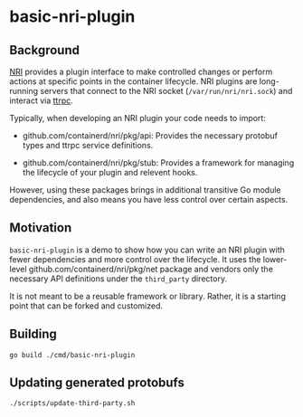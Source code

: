 # basic-nri-plugin

## Background

[NRI][NRI] provides a plugin interface to make controlled changes or perform
actions at specific points in the container lifecycle. NRI plugins are
long-running servers that connect to the NRI socket (`/var/run/nri/nri.sock`)
and interact via [ttrpc][ttrpc].

Typically, when developing an NRI plugin your code needs to import:

* github.com/containerd/nri/pkg/api: Provides the necessary protobuf types and
  ttrpc service definitions.

* github.com/containerd/nri/pkg/stub: Provides a framework for managing the
  lifecycle of your plugin and relevent hooks.

However, using these packages brings in additional transitive Go module
dependencies, and also means you have less control over certain aspects.

## Motivation

`basic-nri-plugin` is a demo to show how you can write an NRI plugin with
fewer dependencies and more control over the lifecycle. It uses the lower-level
github.com/containerd/nri/pkg/net package and vendors only the necessary API
definitions under the `third_party` directory.

It is not meant to be a reusable framework or library. Rather, it is a starting
point that can be forked and customized.

## Building

```
go build ./cmd/basic-nri-plugin
```

## Updating generated protobufs

```
./scripts/update-third-party.sh
```

[nri]: https://github.com/containerd/nri "NRI"
[ttrpc]: https://github.com/containerd/ttrpc "ttrpc"
